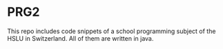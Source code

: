 # PRG2
This repo includes code snippets of a school programming subject of the HSLU in Switzerland. All of them are written in java.
